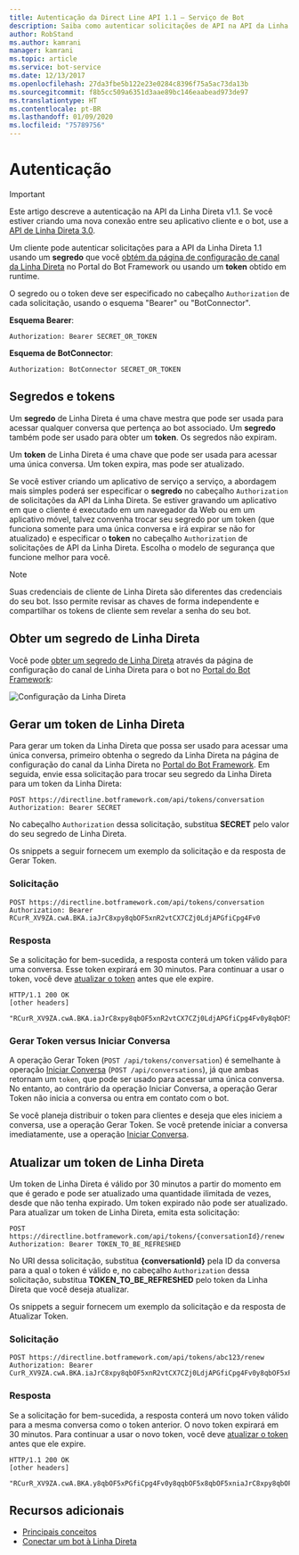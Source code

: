 ```yaml
---
title: Autenticação da Direct Line API 1.1 – Serviço de Bot
description: Saiba como autenticar solicitações de API na API da Linha Direta v1.1.
author: RobStand
ms.author: kamrani
manager: kamrani
ms.topic: article
ms.service: bot-service
ms.date: 12/13/2017
ms.openlocfilehash: 27da3fbe5b122e23e0284c8396f75a5ac73da13b
ms.sourcegitcommit: f8b5cc509a6351d3aae89bc146eaabead973de97
ms.translationtype: HT
ms.contentlocale: pt-BR
ms.lasthandoff: 01/09/2020
ms.locfileid: "75789756"
---
```

# <a name="authentication"></a>Autenticação

> [!IMPORTANT]
> Este artigo descreve a autenticação na API da Linha Direta v1.1. Se você estiver criando uma nova conexão entre seu aplicativo cliente e o bot, use a [API de Linha Direta 3.0](bot-framework-rest-direct-line-3-0-authentication.md).

Um cliente pode autenticar solicitações para a API da Linha Direta 1.1 usando um **segredo** que você [obtém da página de configuração de canal da Linha Direta](../bot-service-channel-connect-directline.md) no Portal do Bot Framework ou usando um **token** obtido em runtime.

O segredo ou o token deve ser especificado no cabeçalho `Authorization` de cada solicitação, usando o esquema "Bearer" ou "BotConnector". 

**Esquema Bearer**:
```http
Authorization: Bearer SECRET_OR_TOKEN
```

**Esquema de BotConnector**:
```http
Authorization: BotConnector SECRET_OR_TOKEN
```

## <a name="secrets-and-tokens"></a>Segredos e tokens

Um **segredo** de Linha Direta é uma chave mestra que pode ser usada para acessar qualquer conversa que pertença ao bot associado. Um **segredo** também pode ser usado para obter um **token**. Os segredos não expiram. 

Um **token** de Linha Direta é uma chave que pode ser usada para acessar uma única conversa. Um token expira, mas pode ser atualizado. 

Se você estiver criando um aplicativo de serviço a serviço, a abordagem mais simples poderá ser especificar o **segredo** no cabeçalho `Authorization` de solicitações da API da Linha Direta. Se estiver gravando um aplicativo em que o cliente é executado em um navegador da Web ou em um aplicativo móvel, talvez convenha trocar seu segredo por um token (que funciona somente para uma única conversa e irá expirar se não for atualizado) e especificar o **token** no cabeçalho `Authorization` de solicitações de API da Linha Direta. Escolha o modelo de segurança que funcione melhor para você.

> [!NOTE]
> Suas credenciais de cliente de Linha Direta são diferentes das credenciais do seu bot. Isso permite revisar as chaves de forma independente e compartilhar os tokens de cliente sem revelar a senha do seu bot. 

## <a name="get-a-direct-line-secret"></a>Obter um segredo de Linha Direta

Você pode [obter um segredo de Linha Direta](../bot-service-channel-connect-directline.md) através da página de configuração do canal de Linha Direta para o bot no <a href="https://dev.botframework.com/" target="_blank">Portal do Bot Framework</a>:

![Configuração da Linha Direta](../media/direct-line-configure.png)

## <a id="generate-token"></a> Gerar um token de Linha Direta

Para gerar um token da Linha Direta que possa ser usado para acessar uma única conversa, primeiro obtenha o segredo da Linha Direta na página de configuração do canal da Linha Direta no <a href="https://dev.botframework.com/" target="_blank">Portal do Bot Framework</a>. Em seguida, envie essa solicitação para trocar seu segredo da Linha Direta para um token da Linha Direta:

```http
POST https://directline.botframework.com/api/tokens/conversation
Authorization: Bearer SECRET
```

No cabeçalho `Authorization` dessa solicitação, substitua **SECRET** pelo valor do seu segredo de Linha Direta.

Os snippets a seguir fornecem um exemplo da solicitação e da resposta de Gerar Token.

### <a name="request"></a>Solicitação

```http
POST https://directline.botframework.com/api/tokens/conversation
Authorization: Bearer RCurR_XV9ZA.cwA.BKA.iaJrC8xpy8qbOF5xnR2vtCX7CZj0LdjAPGfiCpg4Fv0
```

### <a name="response"></a>Resposta

Se a solicitação for bem-sucedida, a resposta conterá um token válido para uma conversa. Esse token expirará em 30 minutos. Para continuar a usar o token, você deve [atualizar o token](#refresh-token) antes que ele expire.

```http
HTTP/1.1 200 OK
[other headers]

"RCurR_XV9ZA.cwA.BKA.iaJrC8xpy8qbOF5xnR2vtCX7CZj0LdjAPGfiCpg4Fv0y8qbOF5xPGfiCpg4Fv0y8qqbOF5x8qbOF5xn"
```

### <a name="generate-token-versus-start-conversation"></a>Gerar Token versus Iniciar Conversa

A operação Gerar Token (`POST /api/tokens/conversation`) é semelhante à operação [Iniciar Conversa](bot-framework-rest-direct-line-1-1-start-conversation.md) (`POST /api/conversations`), já que ambas retornam um `token`, que pode ser usado para acessar uma única conversa. No entanto, ao contrário da operação Iniciar Conversa, a operação Gerar Token não inicia a conversa ou entra em contato com o bot. 

Se você planeja distribuir o token para clientes e deseja que eles iniciem a conversa, use a operação Gerar Token. Se você pretende iniciar a conversa imediatamente, use a operação [Iniciar Conversa](bot-framework-rest-direct-line-1-1-start-conversation.md).

## <a id="refresh-token"></a> Atualizar um token de Linha Direta

Um token de Linha Direta é válido por 30 minutos a partir do momento em que é gerado e pode ser atualizado uma quantidade ilimitada de vezes, desde que não tenha expirado. Um token expirado não pode ser atualizado. Para atualizar um token de Linha Direta, emita esta solicitação:

```http
POST https://directline.botframework.com/api/tokens/{conversationId}/renew
Authorization: Bearer TOKEN_TO_BE_REFRESHED
```

No URI dessa solicitação, substitua **{conversationId}** pela ID da conversa para a qual o token é válido e, no cabeçalho `Authorization` dessa solicitação, substitua **TOKEN_TO_BE_REFRESHED** pelo token da Linha Direta que você deseja atualizar.

Os snippets a seguir fornecem um exemplo da solicitação e da resposta de Atualizar Token.

### <a name="request"></a>Solicitação

```http
POST https://directline.botframework.com/api/tokens/abc123/renew
Authorization: Bearer CurR_XV9ZA.cwA.BKA.iaJrC8xpy8qbOF5xnR2vtCX7CZj0LdjAPGfiCpg4Fv0y8qbOF5xPGfiCpg4Fv0y8qqbOF5x8qbOF5xn
```

### <a name="response"></a>Resposta

Se a solicitação for bem-sucedida, a resposta conterá um novo token válido para a mesma conversa como o token anterior. O novo token expirará em 30 minutos. Para continuar a usar o novo token, você deve [atualizar o token](#refresh-token) antes que ele expire.

```http
HTTP/1.1 200 OK
[other headers]

"RCurR_XV9ZA.cwA.BKA.y8qbOF5xPGfiCpg4Fv0y8qqbOF5x8qbOF5xniaJrC8xpy8qbOF5xnR2vtCX7CZj0LdjAPGfiCpg4Fv0"
```

## <a name="additional-resources"></a>Recursos adicionais

- [Principais conceitos](bot-framework-rest-direct-line-1-1-concepts.md)
- [Conectar um bot à Linha Direta](../bot-service-channel-connect-directline.md)